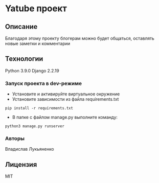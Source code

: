 # Yatube проект
## Описание
Благодаря этому проекту блогерам можно будет общаться, оставлять новые заметки и комментарии
## Технологии 
Python 3.9.0
Django 2.2.19
### Запуск проекта в dev-режиме
- Установите и активируйте виртуальное окружение
- Установите зависимости из файла requirements.txt
```
pip install -r requirements.txt
``` 
- В папке с файлом manage.py выполните команду:
```
python3 manage.py runserver
```
### Авторы
Владислав Лукьяненко

## Лицензия 
MIT

